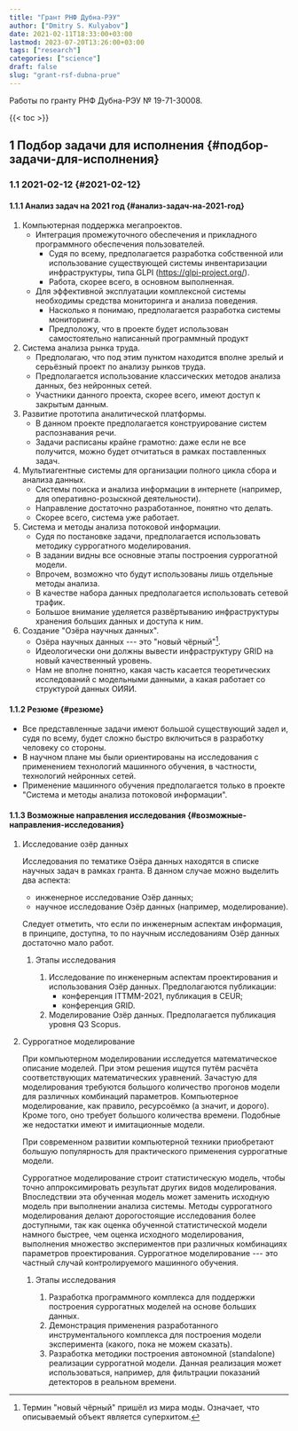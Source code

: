 ```yaml
---
title: "Грант РНФ Дубна-РЭУ"
author: ["Dmitry S. Kulyabov"]
date: 2021-02-11T18:33:00+03:00
lastmod: 2023-07-20T13:26:00+03:00
tags: ["research"]
categories: ["science"]
draft: false
slug: "grant-rsf-dubna-prue"
---
```


Работы по гранту РНФ Дубна-РЭУ № 19-71-30008.

<!--more-->

{{< toc >}}


## <span class="section-num">1</span> Подбор задачи для исполнения {#подбор-задачи-для-исполнения}


### <span class="section-num">1.1</span> 2021-02-12 {#2021-02-12}


#### <span class="section-num">1.1.1</span> Анализ задач на 2021 год {#анализ-задач-на-2021-год}

1.  Компьютерная поддержка мегапроектов.
    -   Интеграция промежуточного обеспечения и прикладного программного обеспечения пользователей.
        -   Судя по всему, предполагается разработка собственной или использование существующей системы инвентаризации инфраструктуры, типа GLPI (<https://glpi-project.org/>).
        -   Работа, скорее всего, в основном выполненная.
    -   Для эффективной эксплуатации комплексной системы необходимы средства мониторинга и анализа поведения.
        -   Насколько я понимаю, предполагается разработка системы мониторинга.
        -   Предположу, что в проекте будет использован самостоятельно написанный программный продукт
2.  Система анализа рынка труда.
    -   Предполагаю, что под этим пунктом находится вполне зрелый и серьёзный проект по анализу рынков труда.
    -   Предполагается использование классических методов анализа данных, без нейронных сетей.
    -   Участники данного проекта, скорее всего, имеют доступ к закрытым данным.
3.  Развитие прототипа аналитической платформы.
    -   В данном проекте предполагается конструирование систем распознавания речи.
    -   Задачи расписаны крайне грамотно: даже если не все получится, можно будет отчитаться в рамках поставленных задач.
4.  Мультиагентные системы для организации полного цикла сбора и анализа данных.
    -   Системы поиска и анализа информации в интернете (например, для оперативно-розыскной деятельности).
    -   Направление достаточно разработанное, понятно что делать.
    -   Скорее всего, система уже работает.
5.  Система и методы анализа потоковой информации.
    -   Судя по постановке задачи, предполагается использовать методику суррогатного моделирования.
    -   В задании видны все основные этапы построения суррогатной модели.
    -   Впрочем, возможно что будут использованы лишь отдельные методы анализа.
    -   В качестве набора данных предполагается использовать сетевой трафик.
    -   Большое внимание уделяется развёртыванию инфраструктуры хранения больших данных и доступа к ним.
6.  Создание "Озёра научных данных".
    -   Озёра научных данных --- это "новый чёрный"[^fn:1].
    -   Идеологически они должны вывести инфраструктуру GRID на новый качественный уровень.
    -   Нам не вполне понятно, какая часть касается теоретических исследований с модельными данными, а какая работает со структурой данных ОИЯИ.


#### <span class="section-num">1.1.2</span> Резюме {#резюме}

-   Все представленные задачи имеют большой существующий задел и, судя по всему, будет сложно быстро включиться в разработку человеку со стороны.
-   В научном плане мы были ориентированы на исследования с применением технологий машинного обучения, в частности, технологий нейронных сетей.
-   Применение машинного обучения предполагается только в проекте "Система и методы анализа потоковой информации".


#### <span class="section-num">1.1.3</span> Возможные направления исследования {#возможные-направления-исследования}

<!--list-separator-->

1.  Исследование озёр данных

    Исследования по тематике Озёра данных находятся в списке научных задач в рамках гранта.
    В данном случае можно выделить два аспекта:

    -   инженерное исследование Озёр данных;
    -   научное исследование Озёр данных (например, моделирование).

    Следует отметить, что если по инженерным аспектам информация, в принципе, доступна, то по научным исследованиям Озёр данных достаточно мало работ.

    <!--list-separator-->

    1.  Этапы исследования

        1.  Исследование по инженерным аспектам проектирования и использования Озёр данных. Предполагаются публикации:
            -   конференция ITTMM-2021, публикация в CEUR;
            -   конференция GRID.
        2.  Моделирование Озёр данных. Предполагается публикация уровня Q3 Scopus.

<!--list-separator-->

2.  Суррогатное моделирование

    При компьютерном моделировании исследуется математическое описание
    моделей.  При этом решения ищутся путём расчёта соответствующих
    математических уравнений. Зачастую для моделирования требуются
    большого количество прогонов модели для различных комбинаций
    параметров. Компьютерное моделирование, как правило, ресурсоёмко (а
    значит, и дорого). Кроме того, оно требует большого количества времени.
    Подобные же недостатки имеют и имитационные модели.

    При современном развитии компьютерной техники приобретают большую
    популярность для практического применения суррогатные модели.

    Суррогатное моделирование строит статистическую модель, чтобы точно
    аппроксимировать результат других видов моделирования. Впоследствии
    эта обученная модель может заменить исходную модель при выполнении
    анализа системы. Методы суррогатного моделирования делают
    дорогостоящие исследования более доступными, так как оценка обученной
    статистической модели намного быстрее, чем оценка исходного
    моделирования, выполнения множество экспериментов при различных
    комбинациях параметров проектирования. Суррогатное моделирование ---
    это частный случай контролируемого машинного обучения.

    <!--list-separator-->

    1.  Этапы исследования

        1.  Разработка программного комплекса для поддержки построения
            суррогатных моделей на основе больших данных.
        2.  Демонстрация применения разработанного инструментального комплекса
            для построения модели эксперимента (какого, пока не можем сказать).
        3.  Разработка методики построения автономной (standalone) реализации
            суррогатной модели. Данная реализация может использоваться,
            например, для фильтрации показаний детекторов в реальном времени.

[^fn:1]: Термин "новый чёрный" пришёл из мира моды. Означает, что описываемый объект является суперхитом.
